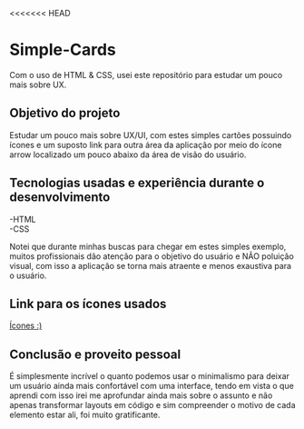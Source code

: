 <<<<<<< HEAD
# Simple-Cards
Com o uso de HTML &amp; CSS, usei este repositório para estudar um pouco mais sobre UX.

## Objetivo do projeto

Estudar um pouco mais sobre UX/UI, com estes simples cartões possuindo ícones e um suposto link para outra área da aplicação por meio do ícone arrow localizado um pouco abaixo da área de visão do usuário.

## Tecnologias usadas e experiência durante o desenvolvimento

-HTML  
-CSS

Notei que durante minhas buscas para chegar em estes simples exemplo, muitos profissionais dão atenção para o objetivo do usuário e NÃO poluição visual, com isso a aplicação se torna mais atraente e menos exaustiva para o usuário.

## Link para os ícones usados

[Ícones :)](https://www.flaticon.com/)


## Conclusão e proveito pessoal

É simplesmente incrível o quanto podemos usar o minimalismo para deixar um usuário ainda mais confortável com uma interface, tendo em vista o que aprendi com isso irei me aprofundar ainda mais sobre o assunto e não apenas transformar layouts em código e sim compreender o motivo de cada elemento estar ali, foi muito gratificante.


